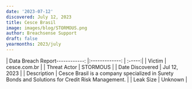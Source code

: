 ```yaml
---
date: '2023-07-12'
discovered: July 12, 2023
title: Cesce Brasil
image: images/blog/STORMOUS.png
author: Breachsense Support
draft: false
yearmonths: 2023/july
---
```


| Data Breach Report------------:     |:-------------:    | :-----:|
| Victim      | cesce.com.br      | 
| Threat Actor      | STORMOUS      | 
| Date Discovered      | Jul 12, 2023      | 
| Description      | Cesce Brasil is a company specialized in Surety Bonds and Solutions for Credit Risk Management.      | 
| Leak Size      | Unknown      | 

